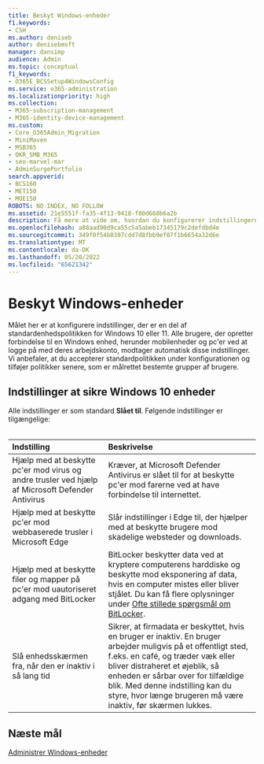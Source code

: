 ```yaml
---
title: Beskyt Windows-enheder
f1.keywords:
- CSH
ms.author: deniseb
author: denisebmsft
manager: dansimp
audience: Admin
ms.topic: conceptual
f1_keywords:
- O365E_BCSSetup4WindowsConfig
ms.service: o365-administration
ms.localizationpriority: high
ms.collection:
- M365-subscription-management
- M365-identity-device-management
ms.custom:
- Core_O365Admin_Migration
- MiniMaven
- MSB365
- OKR_SMB_M365
- seo-marvel-mar
- AdminSurgePortfolio
search.appverid:
- BCS160
- MET150
- MOE150
ROBOTS: NO INDEX, NO FOLLOW
ms.assetid: 21e5551f-fa35-4f13-9418-f80d668b6a2b
description: Få mere at vide om, hvordan du konfigurerer indstillingerne for standardenhedspolitikken, som alle Windows enheder modtager, når de logger på deres arbejds- eller skolekonto.
ms.openlocfilehash: a88aad90d9ca55c5a5abeb17345179c2defdbd4e
ms.sourcegitcommit: 349f0f54b0397cdd7d8fbb9ef07f1b6654a32d6e
ms.translationtype: MT
ms.contentlocale: da-DK
ms.lasthandoff: 05/20/2022
ms.locfileid: "65621342"
---
```

# <a name="secure-windows-devices"></a>Beskyt Windows-enheder

Målet her er at konfigurere indstillinger, der er en del af standardenhedspolitikken for Windows 10 eller 11. Alle brugere, der opretter forbindelse til en Windows enhed, herunder mobilenheder og pc'er ved at logge på med deres arbejdskonto, modtager automatisk disse indstillinger. Vi anbefaler, at du accepterer standardpolitikken under konfigurationen og tilføjer politikker senere, som er målrettet bestemte grupper af brugere.
  
## <a name="settings-to-secure-windows-10-devices"></a>Indstillinger at sikre Windows 10 enheder

Alle indstillinger er som standard **Slået til**. Følgende indstillinger er tilgængelige: <br/><br/>

|Indstilling  <br/> |Beskrivelse  <br/> |
|:-----|:-----|
|Hjælp med at beskytte pc'er mod virus og andre trusler ved hjælp af Microsoft Defender Antivirus  <br/> |Kræver, at Microsoft Defender Antivirus er slået til for at beskytte pc'er mod farerne ved at have forbindelse til internettet.  <br/> |
|Hjælp med at beskytte pc'er mod webbaserede trusler i Microsoft Edge  <br/> |Slår indstillinger i Edge til, der hjælper med at beskytte brugere mod skadelige websteder og downloads.  <br/> |
|Hjælp med at beskytte filer og mapper på pc'er mod uautoriseret adgang med BitLocker  <br/> |BitLocker beskytter data ved at kryptere computerens harddiske og beskytte mod eksponering af data, hvis en computer mistes eller bliver stjålet. Du kan få flere oplysninger under [Ofte stillede spørgsmål om BitLocker](/windows/security/information-protection/bitlocker/bitlocker-frequently-asked-questions).  <br/> |
|Slå enhedsskærmen fra, når den er inaktiv i så lang tid  <br/> |Sikrer, at firmadata er beskyttet, hvis en bruger er inaktiv. En bruger arbejder muligvis på et offentligt sted, f.eks. en café, og træder væk eller bliver distraheret et øjeblik, så enheden er sårbar over for tilfældige blik. Med denne indstilling kan du styre, hvor længe brugeren må være inaktiv, før skærmen lukkes.  <br/> |

## <a name="next-objective"></a>Næste mål

[Administrer Windows-enheder](m365bp-manage-windows-devices.md)
